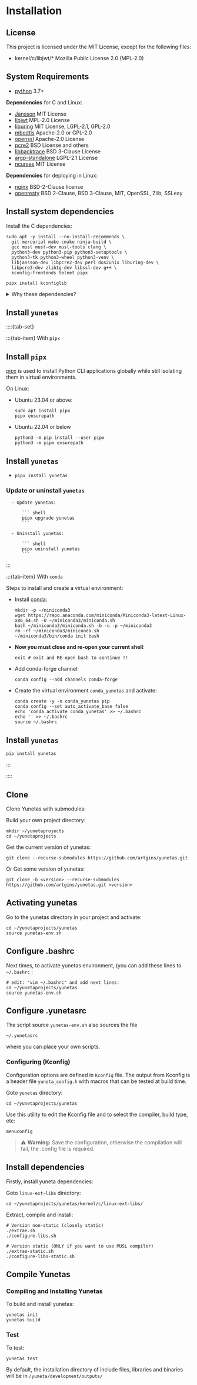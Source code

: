 # **Installation**

## License

This project is licensed under the MIT License, except for the following files:

- kernel/c/libjwt/*
  Mozilla Public License 2.0 (MPL-2.0)


## System Requirements

- [python](https://www.python.org/) 3.7+


**Dependencies** for C and Linux:
- [Jansson](http://jansson.readthedocs.io/en/latest/) MIT License
- [libjwt](https://github.com/benmcollins/libjwt) MPL-2.0 License
- [liburing](https://github.com/axboe/liburing) MIT License, LGPL-2.1, GPL-2.0  
- [mbedtls](https://www.trustedfirmware.org/projects/mbed-tls/) Apache-2.0 or GPL-2.0
- [openssl](https://www.openssl.org/) Apache-2.0 License
- [pcre2](https://github.com/PCRE2Project/pcre2) BSD License and others
- [libbacktrace](https://github.com/ianlancetaylor/libbacktrace) BSD 3-Clause License
- [argp-standalone](https://github.com/artgins/argp-standalone.git) LGPL-2.1 License
- [ncurses](https://github.com/mirror/ncurses.git) MIT License


**Dependencies** for deploying in Linux: 
- [nginx](https://nginx.org) BSD-2-Clause license
- [openresty](https://openresty.org/) BSD 2-Clause, BSD 3-Clause, MIT, OpenSSL, Zlib, SSLeay



## Install system dependencies

Install the C dependencies:

    sudo apt -y install --no-install-recommends \
      git mercurial make cmake ninja-build \
      gcc musl musl-dev musl-tools clang \
      python3-dev python3-pip python3-setuptools \
      python3-tk python3-wheel python3-venv \
      libjansson-dev libpcre2-dev perl dos2unix liburing-dev \
      libpcre3-dev zlib1g-dev libssl-dev g++ \
      kconfig-frontends telnet pipx 

    pipx install kconfiglib

<details>
<summary>Why these dependencies?</summary>
<pre>
  libjansson-dev          # required for libjwt
  libpcre2-dev            # required by openresty
  perl dos2unix mercurial # required by openresty
  pipx kconfiglib         # used by yunetas, configuration tool
  kconfig-frontends       # used by yunetas, other configuration tool
  telnet                  # required by tests
</pre>
</details>

## Install `yunetas`

::::{tab-set}

:::{tab-item} With `pipx` 

## Install `pipx`

[pipx] is used to install Python CLI applications globally while still isolating them in virtual environments.

On Linux:

- Ubuntu 23.04 or above:

    ``` shell
    sudo apt install pipx
    pipx ensurepath
    ```

- Ubuntu 22.04 or below

    ``` shell
    python3 -m pip install --user pipx
    python3 -m pipx ensurepath
    ```

## Install `yunetas`

-
  ``` shell
  pipx install yunetas
  ```

### Update or uninstall `yunetas`

```{dropdown} Click to see
  - Update yunetas:

      ``` shell
      pipx upgrade yunetas
      ```

  - Uninstall yunetas:

      ``` shell
      pipx uninstall yunetas
      ```
```

:::

:::{tab-item} With `conda`


Steps to install and create a virtual environment:
- Install [conda]:

    ``` shell
    mkdir -p ~/miniconda3
    wget https://repo.anaconda.com/miniconda/Miniconda3-latest-Linux-x86_64.sh -O ~/miniconda3/miniconda.sh
    bash ~/miniconda3/miniconda.sh -b -u -p ~/miniconda3
    rm -rf ~/miniconda3/miniconda.sh
    ~/miniconda3/bin/conda init bash
    ```

- **Now you must close and re-open your current shell**:
    ``` shell
    exit # exit and RE-open bash to continue !!
    ```
- Add conda-forge channel:
    ``` shell
    conda config --add channels conda-forge
    ```

- Create the virtual environment `conda_yunetas` and activate:
    ``` shell
    conda create -y -n conda_yunetas pip
    conda config --set auto_activate_base false
    echo 'conda activate conda_yunetas' >> ~/.bashrc
    echo '' >> ~/.bashrc
    source ~/.bashrc
    ```

## Install `yunetas`

``` shell
pip install yunetas
```


:::

::::

## Clone

Clone Yunetas with submodules:

Build your own project directory:

    mkdir ~/yunetaprojects 
    cd ~/yunetaprojects

Get the current version of yunetas:

    git clone --recurse-submodules https://github.com/artgins/yunetas.git

Or Get some version of yunetas:

    git clone -b <version> --recurse-submodules https://github.com/artgins/yunetas.git <version>

## Activating yunetas

Go to the yunetas directory in your project and activate:

    cd ~/yunetaprojects/yunetas
    source yunetas-env.sh


## Configure .bashrc

Next times, to activate yunetas environment,
(you can add these lines to ``~/.bashrc`` :

    # edit: "vim ~/.bashrc" and add next lines: 
    cd ~/yunetaprojects/yunetas
    source yunetas-env.sh

## Configure .yunetasrc

The script source `yunetas-env.sh` also sources the file 

    ~/.yunetasrc

where you can place your own scripts.

### Configuring (Kconfig)

Configuration options are defined in ``Kconfig`` file.
The output from Kconfig is a header file ``yuneta_config.h`` with macros that can be tested at build time.

Goto `yunetas` directory:

    cd ~/yunetaprojects/yunetas

Use this utility to edit the Kconfig file and to select the compiler, build type, etc:

    menuconfig

> ⚠️ **Warning:** Save the configuration, otherwise the compilation will fail, the .config file is required.


## Install dependencies

Firstly, install yuneta dependencies:

Goto `linux-ext-libs` directory:

    cd ~/yunetaprojects/yunetas/kernel/c/linux-ext-libs/

Extract, compile and install:

    # Version non-static (closely static)
    ./extrae.sh
    ./configure-libs.sh

    # Version static (ONLY if you want to use MUSL compiler)
    ./extrae-static.sh
    ./configure-libs-static.sh

## Compile Yunetas

### Compiling and Installing Yunetas

To build and install yunetas:

    yunetas init
    yunetas build


### Test

To test:

    yunetas test

By default, the installation directory of include files,
libraries and binaries will be in ``/yuneta/development/outputs/``

[pipx]:     https://pipx.pypa.io/stable/installation/
[yunetas]:  https://pypi.org/project/yunetas/

[sphinx]:   https://www.sphinx-doc.org/
[venv]:     https://docs.python.org/3/library/venv.html
[conda]:    https://docs.anaconda.com/free/miniconda/#miniconda
[sphinx-book-theme]: https://sphinx-book-theme.readthedocs.io/en/stable/
